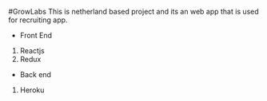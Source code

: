 #GrowLabs
This is netherland based project and its an web app that is used for recruiting app.
- Front End
1. Reactjs
2. Redux

- Back end
1. Heroku
